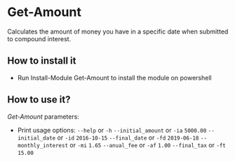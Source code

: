 # Get-Amount
Calculates the amount of money you have in a specific date when submitted to compound interest.

## How to install it
- Run Install-Module Get-Amount to install the module on powershell

## How to use it?

*Get-Amount* parameters:

- Print usage options:
`--help` or `-h`
`--initial_amount` or `-ia` `5000.00`
`--initial_date` or `-id` `2016-10-15`
`--final_date` or `-fd` `2019-06-18`
`--monthly_interest` or `-mi` `1.65`
`--anual_fee` or `-af` `1.00`
`--final_tax` or `-ft` `15.00`

